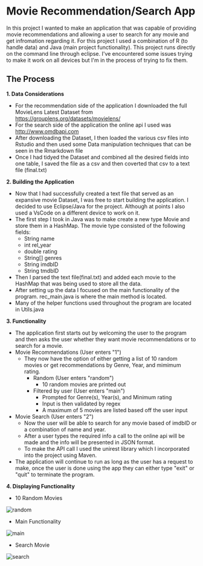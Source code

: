 # Movie Recommendation/Search App

In this project I wanted to make an application that was capable of providing movie recommendations and allowing a user to search for any movie and get infromation regarding it. For this project I used a combination of R (to handle data) and Java (main project functionality). This project runs directly on the command line through eclipse. I've encountered some issues trying to make it work on all devices but I'm in the process of trying to fix them.

## The Process

**1. Data Considerations**
- For the recommendation side of the application I downloaded the full MovieLens Latest Dataset from https://grouplens.org/datasets/movielens/
- For the search side of the application the online api I used was http://www.omdbapi.com
- After downloading the Dataset, I then loaded the various csv files into Rstudio and then used some Data manipulation techniques that can be seen in the Rmarkdown file
- Once I had tidyed the Dataset and combined all the desired fields into one table, I saved the file as a csv and then coverted that csv to a text file (final.txt)

**2. Building the Application**
- Now that I had successfully created a text file that served as an expansive movie Dataset, I was free to start building the application. I decided to use Eclipse/Java for the project. Although at points I also used a VsCode on a different device to work on it.
- The first step I took in Java was to make create a new type Movie and store them in a HashMap. The movie type consisted of the following fields:
  - String name
  - int rel_year
  - double rating
  - String[] genres
  - String imdbID
  - String tmdbID
- Then I parsed the text file(final.txt) and added each movie to the HashMap that was being used to store all the data.
- After setting up the data I focused on the main functionality of the program. rec_main.java is where the main method is located.
- Many of the helper functions used throughout the program are located in Utils.java

**3. Functionality**
- The application first starts out by welcoming the user to the program and then asks the user whether they want movie recommendations or to search for a movie.
- Movie Recommendations (User enters "1")
  - They now have the option of either getting a list of 10 random movies or get recommendations by Genre, Year, and mimimum rating.
    - Random (User enters "random")
      - 10 random movies are printed out
    - Filtered by user (User enters "main")
      - Prompted for Genre(s), Year(s), and Minimum rating
      - Input is then validated by regex
      - A maximum of 5 movies are listed based off the user input
- Movie Search (User enters "2")
  - Now the user will be able to search for any movie based of imdbID or a combination of name and year.
  - After a user types the required info a call to the online api will be made and the info will be presented in JSON format.
  - To make the API call I used the unirest library which I incorporated into the project using Maven.
- The application will continue to run as long as the user has a request to make, once the user is done using the app they can either type "exit" or "quit" to terminate the program.

**4. Displaying Functionality**
- 10 Random Movies

![random](https://user-images.githubusercontent.com/59949597/90561276-77283f80-e16e-11ea-9918-c3123e7cfa4d.JPG)

- Main Functionality

![main](https://user-images.githubusercontent.com/59949597/90561748-2fee7e80-e16f-11ea-8252-ee256cf77538.JPG)

- Search Movie

![search](https://user-images.githubusercontent.com/59949597/90561945-77750a80-e16f-11ea-9902-053669631d93.JPG)
